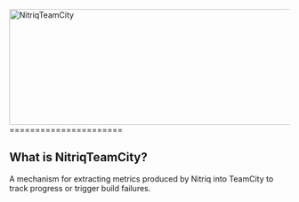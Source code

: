 <img src="https://raw.github.com/RichardSlater/NitriqTeamCity/master/assets/logo.png" alt="NitriqTeamCity" width="609" height="209">
======================

What is NitriqTeamCity?
-----------------------

A mechanism for extracting metrics produced by Nitriq into TeamCity to track progress or trigger build failures.